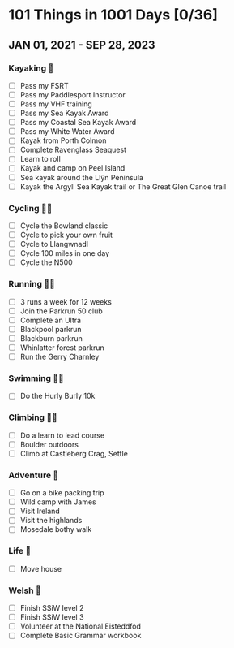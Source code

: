 # 101 Things in 1001 Days [0/36]
## JAN 01, 2021 - SEP 28, 2023 


### Kayaking :rowboat:
- [ ] Pass my FSRT
- [ ] Pass my Paddlesport Instructor
- [ ] Pass my VHF training
- [ ] Pass my Sea Kayak Award
- [ ] Pass my Coastal Sea Kayak Award
- [ ] Pass my White Water Award
- [ ] Kayak from Porth Colmon
- [ ] Complete Ravenglass Seaquest
- [ ] Learn to roll
- [ ] Kayak and camp on Peel Island
- [ ] Sea kayak around the Llŷn Peninsula
- [ ] Kayak the Argyll Sea Kayak trail or The Great Glen Canoe trail

### Cycling :biking_woman:
- [ ] Cycle the Bowland classic
- [ ] Cycle to pick your own fruit
- [ ] Cycle to Llangwnadl
- [ ] Cycle 100 miles in one day
- [ ] Cycle the N500

### Running :running_woman:
- [ ] 3 runs a week for 12 weeks
- [ ] Join the Parkrun 50 club
- [ ] Complete an Ultra
- [ ] Blackpool parkrun
- [ ] Blackburn parkrun
- [ ] Whinlatter forest parkrun
- [ ] Run the Gerry Charnley

### Swimming :swimming_woman:
- [ ] Do the Hurly Burly 10k

### Climbing :climbing_woman:
- [ ] Do a learn to lead course
- [ ] Boulder outdoors
- [ ] Climb at Castleberg Crag, Settle

### Adventure :sunrise_over_mountains:
- [ ] Go on a bike packing trip
- [ ] Wild camp with James
- [ ] Visit Ireland
- [ ] Visit the highlands
- [ ] Mosedale bothy walk

### Life :house_with_garden:
- [ ] Move house

### Welsh :wales:
- [ ] Finish SSiW level 2
- [ ] Finish SSiW level 3
- [ ] Volunteer at the National Eisteddfod 
- [ ] Complete Basic Grammar workbook
